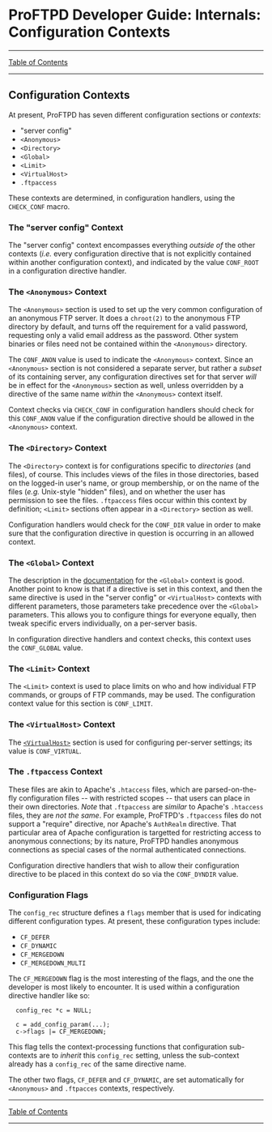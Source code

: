 # ProFTPD Developer Guide: Internals: Configuration Contexts

---

[Table of Contents](../toc.md)

---

## Configuration Contexts

At present, ProFTPD has seven different configuration sections or _contexts_:

* "server config"
* `<Anonymous>`
* `<Directory>`
* `<Global>`
* `<Limit>`
* `<VirtualHost>`
* `.ftpaccess`

These contexts are determined, in configuration handlers, using the
`CHECK_CONF` macro.

### The "server config" Context

The "server config" context encompasses everything _outside of_ the other
contexts (_i.e._ every configuration directive that is not explicitly
contained within another configuration context), and indicated by the value
`CONF_ROOT` in a configuration directive handler.

### The `<Anonymous>` Context

The `<Anonymous>` section is used to set up the very common configuration of
an anonymous FTP server.  It does a `chroot(2)` to the anonymous FTP directory
by default, and turns off the requirement for a valid password, requesting only
a valid email address as the password.  Other system binaries or files need
not be contained within the `<Anonymous>` directory.

The `CONF_ANON` value is used to indicate the `<Anonymous>` context.  Since
an `<Anonymous>` section is not considered a separate server, but rather a
_subset_ of its containing server, any configuration directives set for that
server _will_ be in effect for the `<Anonymous>` section as well, unless
overridden by a directive of the same name _within_ the `<Anonymous>` context
itself.

Context checks via `CHECK_CONF` in configuration handlers should check for
this `CONF_ANON` value if the configuration directive should be allowed in the
`<Anonymous>` context.

### The `<Directory>` Context

The `<Directory>` context is for configurations specific to _directories_
(and files), of course.  This includes views of the files in those directories,
based on the logged-in user's name, or group membership, or on the name of the
files (_e.g._ Unix-style "hidden" files), and on whether the user has
permission to see the files.  `.ftpaccess` files occur within this context by
definition; `<Limit>` sections often appear in a `<Directory>` section as well.

Configuration handlers would check for the `CONF_DIR` value in order to make
sure that the configuration directive in question is occurring in an allowed
context.

### The `<Global>` Context

The description in the
[documentation](http://www.proftpd.org/docs/howto/ConfigFile.html#Context) for
the `<Global>` context is good.  Another point to know is that if a directive
is set in this context, and then the same directive is used in the
"server config" or `<VirtualHost>` contexts with different parameters, those
parameters take precedence over the `<Global>` parameters.  This allows you to
configure things for everyone equally, then tweak specific ervers individually,
on a per-server basis.

In configuration directive handlers and context checks, this context uses the
`CONF_GLOBAL` value.

### The `<Limit>` Context

The `<Limit>` context is used to place limits on who and how individual FTP
commands, or groups of FTP commands, may be used.  The configuration context
value for this section is `CONF_LIMIT`.

### The `<VirtualHost>` Context

The [`<VirtualHost>`](http://www.proftpd.org/docs/howto/Vhost.html) section
is used for configuring per-server settings; its value is `CONF_VIRTUAL`.

### The `.ftpaccess` Context

These files are akin to Apache's `.htaccess` files, which are parsed-on-the-fly
configuration files -- with restricted scopes -- that users can place in their
own directories.  _Note_ that `.ftpaccess` are _similar_ to Apache's
`.htaccess` files, they are _not the same_.  For example, ProFTPD's
`.ftpaccess` files do not support a "require" directive, nor Apache's
`AuthRealm` directive.  That particular area of Apache configuration is
targetted for restricting access to anonymous connections; by its nature,
ProFTPD handles anonymous connections as special cases of the normal
authenticated connections.

Configuration directive handlers that wish to allow their configuration
directive to be placed in this context do so via the `CONF_DYNDIR` value.

### Configuration Flags

The `config_rec` structure defines a `flags` member that is used for indicating
different configuration types.  At present, these configuration types include:

* `CF_DEFER`
* `CF_DYNAMIC`
* `CF_MERGEDOWN`
* `CF_MERGEDOWN_MULTI`

The `CF_MERGEDOWN` flag is the most interesting of the flags, and the one the
developer is most likely to encounter.  It is used within a configuration
directive handler like so:

```
  config_rec *c = NULL;

  c = add_config_param(...);
  c->flags |= CF_MERGEDOWN;
```

This flag tells the context-processing functions that configuration
sub-contexts are to _inherit_ this `config_rec` setting, unless the
sub-context already has a `config_rec` of the same directive name.

The other two flags, `CF_DEFER` and `CF_DYNAMIC`, are set automatically for
`<Anonymous>` and `.ftpacces` contexts, respectively.

---

[Table of Contents](../toc.md)

---
